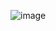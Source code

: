 ![image](https://github.com/LeslieJPC/Translator-App/assets/139573788/87a3ece8-ee70-4544-be22-8e1e44bc8ddb)
